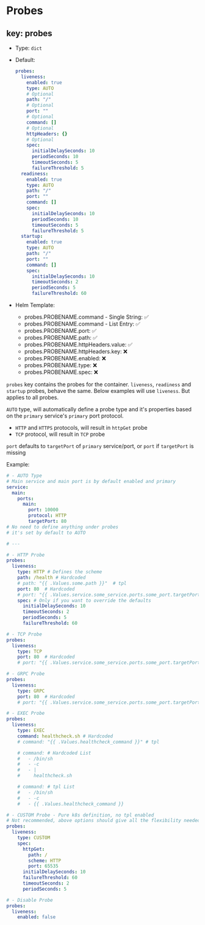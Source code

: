# Probes

## key: probes

- Type: `dict`
- Default:

  ```yaml
  probes:
    liveness:
      enabled: true
      type: AUTO
      # Optional
      path: "/"
      # Optional
      port: ""
      # Optional
      command: []
      # Optional
      httpHeaders: {}
      # Optional
      spec:
        initialDelaySeconds: 10
        periodSeconds: 10
        timeoutSeconds: 5
        failureThreshold: 5
    readiness:
      enabled: true
      type: AUTO
      path: "/"
      port: ""
      command: []
      spec:
        initialDelaySeconds: 10
        periodSeconds: 10
        timeoutSeconds: 5
        failureThreshold: 5
    startup:
      enabled: true
      type: AUTO
      path: "/"
      port: ""
      command: []
      spec:
        initialDelaySeconds: 10
        timeoutSeconds: 2
        periodSeconds: 5
        failureThreshold: 60
  ```

- Helm Template:
  - probes.PROBENAME.command - Single String: ✅
  - probes.PROBENAME.command - List Entry: ✅
  - probes.PROBENAME.port: ✅
  - probes.PROBENAME.path: ✅
  - probes.PROBENAME.httpHeaders.value: ✅
  - probes.PROBENAME.httpHeaders.key: ❌
  - probes.PROBENAME.enabled: ❌
  - probes.PROBENAME.type: ❌
  - probes.PROBENAME.spec: ❌

`probes` key contains the probes for the container.
`liveness`, `readiness` and `startup` probes, behave the same.
Below examples will use `liveness`. But applies to all probes.

`AUTO` type, will automatically define a probe type and it's properties
based on the `primary` service's `primary` port protocol.

- `HTTP` and `HTTPS` protocols, will result in `httpGet` probe
- `TCP` protocol, will result in `TCP` probe

`port` defaults to `targetPort` of `primary` service/port,
or `port` if `targetPort` is missing

Example:

```yaml
# - AUTO Type
# Main service and main port is by default enabled and primary
service:
  main:
    ports:
      main:
        port: 10000
        protocol: HTTP
        targetPort: 80
# No need to define anything under probes
# it's set by default to AUTO

# ---

# - HTTP Probe
probes:
  liveness:
    type: HTTP # Defines the scheme
    path: /health # Hardcoded
    # path: "{{ .Values.some.path }}"  # tpl
    port: 80  # Hardcoded
    # port: "{{ .Values.service.some_service.ports.some_port.targetPort }}"  # tpl
    spec: # Only if you want to override the defaults
      initialDelaySeconds: 10
      timeoutSeconds: 2
      periodSeconds: 5
      failureThreshold: 60

# - TCP Probe
probes:
  liveness:
    type: TCP
    port: 80  # Hardcoded
    # port: "{{ .Values.service.some_service.ports.some_port.targetPort }}"  # tpl

# - GRPC Probe
probes:
  liveness:
    type: GRPC
    port: 80  # Hardcoded
    # port: "{{ .Values.service.some_service.ports.some_port.targetPort }}"  # tpl

# - EXEC Probe
probes:
  liveness:
    type: EXEC
    command: healthcheck.sh # Hardcoded
    # command: "{{ .Values.healthcheck_command }}" # tpl

    # command: # Hardcoded List
    #   - /bin/sh
    #   - -c
    #   - |
    #     healthcheck.sh

    # command: # tpl List
    #   - /bin/sh
    #   - -c
    #   - {{ .Values.healthcheck_command }}

# - CUSTOM Probe - Pure k8s definition, no tpl enabled
# Not recommended, above options should give all the flexibility needed.
probes:
  liveness:
    type: CUSTOM
    spec:
      httpGet:
        path: /
        scheme: HTTP
        port: 65535
      initialDelaySeconds: 10
      failureThreshold: 60
      timeoutSeconds: 2
      periodSeconds: 5

# - Disable Probe
probes:
  liveness:
    enabled: false
```
